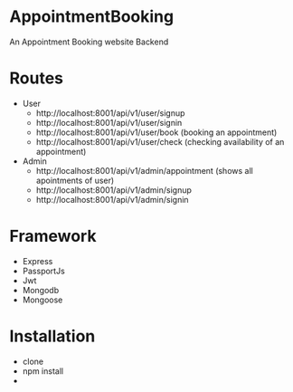 # AppointmentBooking
An Appointment Booking website Backend


# Routes
 - User
   - http://localhost:8001/api/v1/user/signup
   - http://localhost:8001/api/v1/user/signin
   - http://localhost:8001/api/v1/user/book (booking an appointment)
   - http://localhost:8001/api/v1/user/check (checking availability of an appointment)
 - Admin
   - http://localhost:8001/api/v1/admin/appointment (shows all apointments of user)
   - http://localhost:8001/api/v1/admin/signup
   - http://localhost:8001/api/v1/admin/signin
 # Framework
  - Express
  - PassportJs
  - Jwt
  - Mongodb
  - Mongoose
  

# Installation
 - clone
 - npm install
 -
